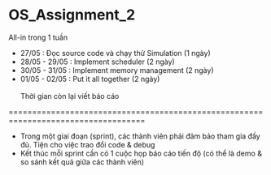 # OS_Assignment_2
All-in trong 1 tuần 
- 27/05		: Đọc source code và chạy thử Simulation	(1 ngày)
- 28/05 - 29/05	: Implement scheduler				(2 ngày)
- 30/05 - 31/05	: Implement memory management			(2 ngày)
- 01/05 - 02/05	: Put it all together				(2 ngày)\
\
Thời gian còn lại viết báo cáo

===================================================================================
- Trong một giai đoạn (sprint), các thành viên phải đảm bảo tham gia đầy đủ. Tiện cho việc trao đổi code & debug
- Kết thúc mỗi sprint cần có 1 cuộc họp báo cáo tiến độ (có thể là demo & so sánh kết quả giữa các thành viên)
